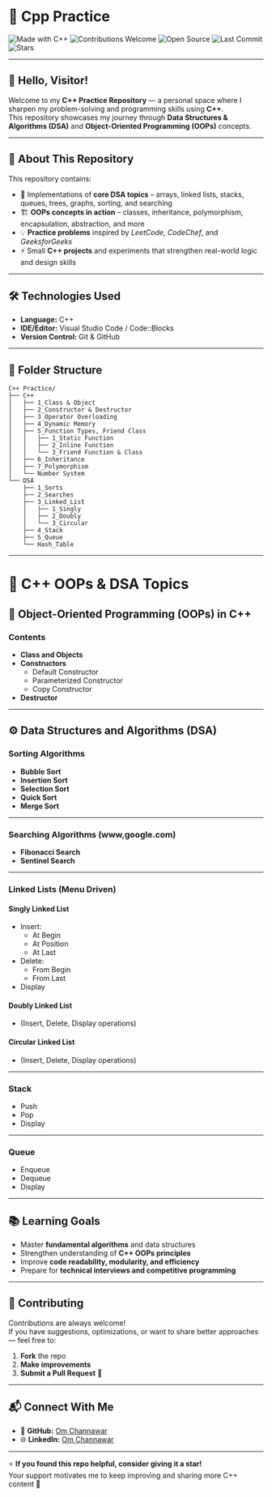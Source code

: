 # 🧠 Cpp Practice

![Made with C++](https://img.shields.io/badge/Made%20with-C++-1f425f.svg?logo=c%2B%2B&logoColor=white&color=00599C)
![Contributions Welcome](https://img.shields.io/badge/Contributions-Welcome-brightgreen.svg)
![Open Source](https://badges.frapsoft.com/os/v2/open-source.svg?v=103)
![Last Commit](https://img.shields.io/github/last-commit/OmChannawar/Cpp-Practice.svg)
![Stars](https://img.shields.io/github/stars/OmChannawar/Cpp-Practice.svg?style=social)

---

## 👋 Hello, Visitor!

Welcome to my **C++ Practice Repository** — a personal space where I sharpen my problem-solving and programming skills using **C++**.  
This repository showcases my journey through **Data Structures & Algorithms (DSA)** and **Object-Oriented Programming (OOPs)** concepts.

---

## 🚀 About This Repository

This repository contains:
- 🧩 Implementations of **core DSA topics** – arrays, linked lists, stacks, queues, trees, graphs, sorting, and searching  
- 🏗️ **OOPs concepts in action** – classes, inheritance, polymorphism, encapsulation, abstraction, and more  
- 💡 **Practice problems** inspired by *LeetCode*, *CodeChef*, and *GeeksforGeeks*  
- ⚡ Small **C++ projects** and experiments that strengthen real-world logic and design skills

---

## 🛠️ Technologies Used

- **Language:** C++  
- **IDE/Editor:** Visual Studio Code / Code::Blocks  
- **Version Control:** Git & GitHub  

---

## 📂 Folder Structure

```
C++ Practice/
├── C++
│   ├── 1_Class & Object
│   ├── 2_Constructor & Destructor
│   ├── 3_Operator Overloading
│   ├── 4_Dynamic Memory
│   ├── 5_Function Types, Friend Class
│   │   ├── 1_Static Function
│   │   ├── 2_Inline Function
│   │   └── 3_Friend Function & Class
│   ├── 6_Inheritance
│   ├── 7_Polymorphism
│   └── Number System
└── DSA
    ├── 1_Sorts
    ├── 2_Searches
    ├── 3_Linked_List
    │   ├── 1_Singly
    │   ├── 2_Doubly
    │   └── 3_Circular
    ├── 4_Stack
    ├── 5_Queue
    └── Hash_Table
```

---

# 📘 C++ OOPs & DSA Topics

## 🧱 Object-Oriented Programming (OOPs) in C++

### Contents
- **Class and Objects**
- **Constructors**
  - Default Constructor  
  - Parameterized Constructor  
  - Copy Constructor  
- **Destructor**

---

## ⚙️ Data Structures and Algorithms (DSA)

### Sorting Algorithms
- **Bubble Sort**
- **Insertion Sort**
- **Selection Sort**
- **Quick Sort**
- **Merge Sort**

---

### Searching Algorithms (www,google.com)
- **Fibonacci Search**
- **Sentinel Search**

---

### Linked Lists (Menu Driven)

#### Singly Linked List
- Insert:
  - At Begin  
  - At Position  
  - At Last  
- Delete:
  - From Begin  
  - From Last  
- Display  

#### Doubly Linked List
- (Insert, Delete, Display operations)

#### Circular Linked List
- (Insert, Delete, Display operations)

---

### Stack
- Push  
- Pop  
- Display  

---

### Queue
- Enqueue  
- Dequeue  
- Display  


---

## 📚 Learning Goals

- Master **fundamental algorithms** and data structures  
- Strengthen understanding of **C++ OOPs principles**  
- Improve **code readability, modularity, and efficiency**  
- Prepare for **technical interviews and competitive programming**

---

## 🤝 Contributing

Contributions are always welcome!  
If you have suggestions, optimizations, or want to share better approaches — feel free to:
1. **Fork** the repo  
2. **Make improvements**  
3. **Submit a Pull Request** 🚀  

---

## 📬 Connect With Me

- 💼 **GitHub:** [Om Channawar](https://github.com/OmChannawar)  
- 🌐 **LinkedIn:** [Om Channawar](https://www.linkedin.com/in/om-channawar-466873312)   

---

⭐ **If you found this repo helpful, consider giving it a star!**  
Your support motivates me to keep improving and sharing more C++ content 💙